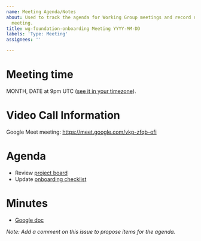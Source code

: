 ```yaml
---
name: Meeting Agenda/Notes
about: Used to track the agenda for Working Group meetings and record notes from the
  meeting.
title: wg-foundation-onboarding Meeting YYYY-MM-DD
labels: 'Type: Meeting'
assignees: ''

---
```


# Meeting time

MONTH, DATE at 9pm UTC ([see it in your timezone](https://www.timeanddate.com/worldclock/fixedtime.html?msg=AMP+Foundation+Onboarding+WG&iso=20191105T21&am=30)).

# Video Call Information
 
Google Meet meeting: https://meet.google.com/vkp-zfqb-ofi

# Agenda

* Review [project board](https://github.com/orgs/ampproject/projects/4)
* Update [onboarding checklist](https://github.com/openjs-foundation/cross-project-council/issues/350)

# Minutes

* [Google doc](https://docs.google.com/document/d/13vuBXOcMkIalc7rRnAQfspTeAHRAu5Kv1W4HwayDOMo/edit?pli=1)

*Note: Add a comment on this issue to propose items for the agenda.*
